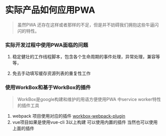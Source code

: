 # 实际产品如何应用PWA

> 虽然PWA 还存在这样或者那样的不足，但是并不妨碍我们拥抱这些牛逼闪闪的特性。

### 实际开发过程中使用PWA面临的问题

1. 稳定健壮的工作线程脚本，包含各个生命周期的事件处理，异常处理，兼容等等，

2. 免去手动填写缓存资源列表的重复性工作

### 使用WorkBox和基于WorkBox的插件

> WorkBox是google构建和维护的用语方便使用PWA 中service worker特性的插件工具

1. webpack 项目使用对应的插件 [workbox-webpack-plugin](https://developers.google.com/web/tools/workbox/modules/workbox-webpack-plugin)
2. vue项目如果是使用vue-cli 3以上构建 可以使用内置的插件 当然也可以使用上面的插件





